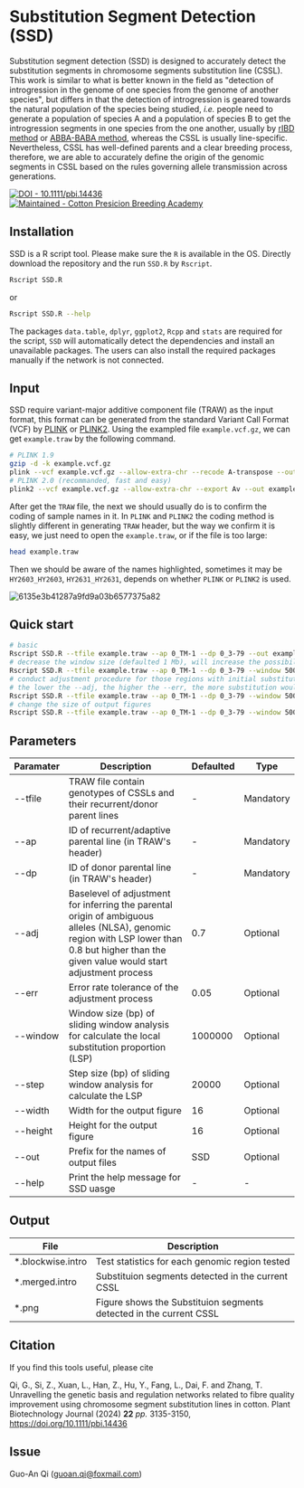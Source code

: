# Substitution Segment Detection (SSD)
Substitution segment detection (SSD) is designed to accurately detect the substitution segments in chromosome segments substitution line (CSSL). This work is similar to what is better known in the field as "detection of introgression in the genome of one species from the genome of another species", but differs in that the detection of introgression is geared towards the natural population of the species being studied,  _i.e._ people need to generate a population of species A and a population of species B to get the introgression segments in one species from the one another, usually by [rIBD method](https://www.nature.com/articles/ncomms5392) or [ABBA-BABA method](https://journals.plos.org/plosgenetics/article?id=10.1371/journal.pgen.1000550), whereas the CSSL is usually line-specific. Nevertheless, CSSL has well-defined parents and a clear breeding process, therefore, we are able to accurately define the origin of the genomic segments in CSSL based on the rules governing allele transmission across generations.

[![DOI - 10.1111/pbi.14436](https://img.shields.io/badge/DOI-10.1111%2Fpbi.14436-blue)](https://onlinelibrary.wiley.com/doi/full/10.1111/pbi.14436)
[![Maintained - Cotton Presicion Breeding Academy](https://img.shields.io/badge/Maintained-Cotton_Presicion_Breeding_Academy-green)](http://cotton.zju.edu.cn/)

## Installation
SSD is a R script tool. Please make sure the `R` is available in the OS. Directly download the repository and the run `SSD.R` by `Rscript`.
```bash
Rscript SSD.R
```
or 
```bash
Rscript SSD.R --help
```
The packages `data.table`, `dplyr`, `ggplot2`, `Rcpp` and `stats` are required for the script, `SSD` will automatically detect the dependencies and install an unavailable packages. The users can also install the required packages manually if the network is not connected.

## Input
SSD require variant-major additive component file (TRAW) as the input format, this format can be generated from the standard Variant Call Format (VCF) by [PLINK](https://www.cog-genomics.org/plink/) or [PLINK2](https://www.cog-genomics.org/plink/2.0/). Using the exampled file `example.vcf.gz`, we can get `example.traw` by the following command. 
```bash
# PLINK 1.9
gzip -d -k example.vcf.gz
plink --vcf example.vcf.gz --allow-extra-chr --recode A-transpose --out example
# PLINK 2.0 (recommanded, fast and easy)
plink2 --vcf example.vcf.gz --allow-extra-chr --export Av --out example
```
After get the `TRAW` file, the next we should usually do is to confirm the coding of sample names in it. In `PLINK` and `PLINK2` the coding method is slightly different in generating `TRAW` header, but the way we confirm it is easy, we just need to open the `example.traw`, or if the file is too large:
```bash
head example.traw
```
Then we should be aware of the names highlighted, sometimes it may be `HY2603_HY2603`, `HY2631_HY2631`, depends on whether `PLINK` or `PLINK2` is used.

![6135e3b41287a9fd9a03b6577375a82](https://github.com/user-attachments/assets/45257499-1c52-420b-ab9d-423029e44dae)

## Quick start
```bash
# basic 
Rscript SSD.R --tfile example.traw --ap 0_TM-1 --dp 0_3-79 --out example
# decrease the window size (defaulted 1 Mb), will increase the possibility of substitution detected (more sensitive), with more false positive
Rscript SSD.R --tfile example.traw --ap 0_TM-1 --dp 0_3-79 --window 500000 --step 20000 --out example
# conduct adjustment procedure for those regions with initial substitution proportion lower than 0.5 (defaulted 0.7) by --adj, this command is related to the error tolerance --err.
# the lower the --adj, the higher the --err, the more substitution would be detected (with more false positive)
Rscript SSD.R --tfile example.traw --ap 0_TM-1 --dp 0_3-79 --window 500000 --step 20000 --adj 0.5 --err 0.1 --out example
# change the size of output figures
Rscript SSD.R --tfile example.traw --ap 0_TM-1 --dp 0_3-79 --window 500000 --step 20000 --adj 0.5 --err 0.1 --width 8 --height 4 --out example
```
## Parameters
| Paramater | Description | Defaulted | Type |
| --- | --- | --- | --- |
| --tfile | TRAW file contain genotypes of CSSLs and their recurrent/donor parent lines | - | Mandatory | 
| --ap | ID of recurrent/adaptive parental line (in TRAW's header) | - | Mandatory | 
| --dp | ID of donor parental line (in TRAW's header) | - | Mandatory | 
| --adj | Baselevel of adjustment for inferring the parental origin of ambiguous alleles (NLSA), genomic region with LSP lower than 0.8 but higher than the given value would start adjustment process | 0.7 | Optional |
| --err | Error rate tolerance of the adjustment process | 0.05 | Optional |
| --window | Window size (bp) of sliding window analysis for calculate the local substitution proportion (LSP) | 1000000 | Optional |
| --step | Step size (bp) of sliding window analysis for calculate the LSP | 20000 | Optional |
| --width | Width for the output figure | 16 | Optional |
| --height | Height for the output figure | 16 | Optional |
| --out | Prefix for the names of output files | SSD | Optional |
| --help | Print the help message for SSD uasge | - | - |

## Output
| File | Description |
| --- | --- |
| *.blockwise.intro | Test statistics for each genomic region tested |
| *.merged.intro | Substituion segments detected in the current CSSL | 
| *.png | Figure shows the Substituion segments detected in the current CSSL |

## Citation
If you find this tools useful, please cite

Qi, G., Si, Z., Xuan, L., Han, Z., Hu, Y., Fang, L., Dai, F. and Zhang, T. Unravelling the genetic basis and regulation networks related to fibre quality improvement using chromosome segment substitution lines in cotton. Plant Biotechnology Journal (2024) **22** _pp._ 3135-3150, https://doi.org/10.1111/pbi.14436

## Issue
Guo-An Qi (guoan.qi@foxmail.com)
